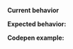 <!-- 
Please not that bugs are dealt with higher priority, other issues will be dealt with whenever possible.
For Feature requests, please delete everything below this line 
-->

**Current behavior**
<!-- Describe how the bug manifests and steps to replicate. -->

**Expected behavior:**
<!-- Describe what the behavior would be without the bug. -->

**Codepen example:**
<!-- Link to a codepen example that demonstrates your issue.
You can fork the following as a template
http://codepen.io/wolframhempel/pen/6fb265dbf110900619f00ed3f2c258ba -->
